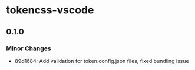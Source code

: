 # tokencss-vscode

## 0.1.0

### Minor Changes

- 89d1684: Add validation for token.config.json files, fixed bundling issue

